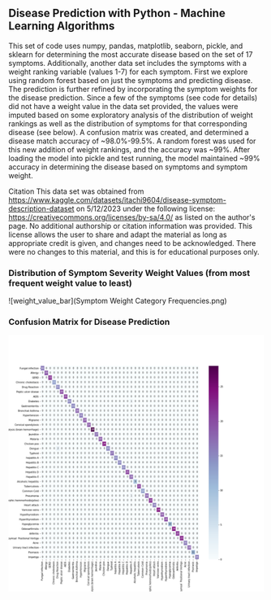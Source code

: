 ## Disease Prediction with Python - Machine Learning Algorithms 

This set of code uses numpy, pandas, matplotlib, seaborn, pickle, and sklearn for determining the most accurate disease based on the set of 17 symptoms. Additionally, another data set includes the symptoms with a weight ranking variable (values 1-7) for each symptom. First we explore using random forest based on just the symptoms and predicting disease. The prediction is further refined by incorporating the symptom weights for the disease prediction. Since a few of the symptoms (see code for details) did not have a weight value in the data set provided, the values were imputed based on some exploratory analysis of the distribution of weight rankings as well as the distribution of symptoms for that corresponding disease (see below). A confusion matrix was created, and determined a disease match accuracy of ~98.0%-99.5%. A random forest was used for this new addition of weight rankings, and the accuracy was ~99%. After loading the model into pickle and test running, the model maintained ~99% accuracy in determining the disease based on symptoms and symptom weight.

Citation
This data set was obtained from https://www.kaggle.com/datasets/itachi9604/disease-symptom-description-dataset on 5/12/2023 under the following license: https://creativecommons.org/licenses/by-sa/4.0/ as listed on the author's page. No additional authorship or citation information was provided. This license allows the user to share and adapt the material as long as appropriate credit is given, and changes need to be acknowledged. There were no changes to this material, and this is for educational purposes only.

### Distribution of Symptom Severity Weight Values (from most frequent weight value to least)
![weight_value_bar](Symptom Weight Category Frequencies.png)

### Confusion Matrix for Disease Prediction
![CM_graph](Confusion_Matrix.png)
